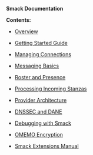 **Smack Documentation**

**Contents:**

  * [Overview](overview.md)
  * [Getting Started Guide](gettingstarted.md)
  * [Managing Connections](connections.md)
  * [Messaging Basics](messaging.md)
  * [Roster and Presence](roster.md)
  * [Processing Incoming Stanzas](processing.md)
  * [Provider Architecture](providers.md)
  * [DNSSEC and DANE](dnssec.md)
  * [Debugging with Smack](debugging.md)
  * [OMEMO Encryption](omemo.md)

  * [Smack Extensions Manual](extensions/index.md)
